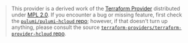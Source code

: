> This provider is a derived work of the [Terraform Provider](https://github.com/terraform-providers/terraform-provider-hcloud)
> distributed under [MPL 2.0](https://www.mozilla.org/en-US/MPL/2.0/). If you encounter a bug or missing feature,
> first check the [`pulumi/pulumi-hcloud` repo](https://github.com/pulumi/pulumi-hcloud/issues); however, if that doesn't turn up anything,
> please consult the source [`terraform-providers/terraform-provider-hcloud` repo](https://github.com/terraform-providers/terraform-provider-hcloud/issues).